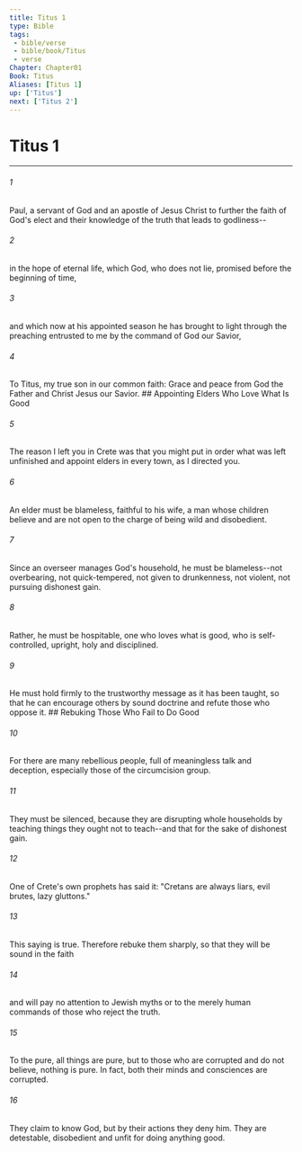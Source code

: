 ```yaml
---
title: Titus 1
type: Bible
tags:
 - bible/verse
 - bible/book/Titus
 - verse
Chapter: Chapter01
Book: Titus
Aliases: [Titus 1]
up: ['Titus']
next: ['Titus 2']
---
```

# Titus 1

***


###### 1 
Paul, a servant of God and an apostle of Jesus Christ to further the faith of God's elect and their knowledge of the truth that leads to godliness-- 

###### 2 
in the hope of eternal life, which God, who does not lie, promised before the beginning of time, 

###### 3 
and which now at his appointed season he has brought to light through the preaching entrusted to me by the command of God our Savior, 

###### 4 
To Titus, my true son in our common faith: Grace and peace from God the Father and Christ Jesus our Savior. ## Appointing Elders Who Love What Is Good 

###### 5 
The reason I left you in Crete was that you might put in order what was left unfinished and appoint elders in every town, as I directed you. 

###### 6 
An elder must be blameless, faithful to his wife, a man whose children believe and are not open to the charge of being wild and disobedient. 

###### 7 
Since an overseer manages God's household, he must be blameless--not overbearing, not quick-tempered, not given to drunkenness, not violent, not pursuing dishonest gain. 

###### 8 
Rather, he must be hospitable, one who loves what is good, who is self-controlled, upright, holy and disciplined. 

###### 9 
He must hold firmly to the trustworthy message as it has been taught, so that he can encourage others by sound doctrine and refute those who oppose it. ## Rebuking Those Who Fail to Do Good 

###### 10 
For there are many rebellious people, full of meaningless talk and deception, especially those of the circumcision group. 

###### 11 
They must be silenced, because they are disrupting whole households by teaching things they ought not to teach--and that for the sake of dishonest gain. 

###### 12 
One of Crete's own prophets has said it: "Cretans are always liars, evil brutes, lazy gluttons." 

###### 13 
This saying is true. Therefore rebuke them sharply, so that they will be sound in the faith 

###### 14 
and will pay no attention to Jewish myths or to the merely human commands of those who reject the truth. 

###### 15 
To the pure, all things are pure, but to those who are corrupted and do not believe, nothing is pure. In fact, both their minds and consciences are corrupted. 

###### 16 
They claim to know God, but by their actions they deny him. They are detestable, disobedient and unfit for doing anything good. 
